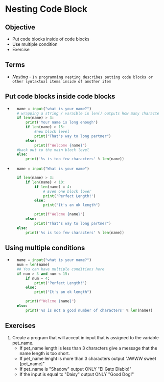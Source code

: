 # Nesting Code Block
## Objective
- Put code blocks inside of code blocks
- Use multiple condition
- Exercise

## Terms
- *Nesting* - `In programming nesting describes putting code blocks or other syntaxtual items inside of another item`

## Put code blocks inside code blocks
- ```python
    name = input("what is your name?")
    # wrapping a string / varaible in len() outputs how many characters the string is.
    if len(name) > 3:
        print('Your name is long enough')
        if len(name) > 15:
            #new block level
            print("That's way to long partner")
        else:
            print(f"Welcome {name}")
    #back out to the main block level
    else:
        print('%s is too few characters' % len(name))

- ```python
    name = input("What is your name")

    if len(name) > 3:
        if len(name) < 10:
            if len(name) = 4:
                # Even one block lower
                print('Perfect Length!')
            else:
                print("It's an ok length")
            
            print(f"Welcme {name}")
        else:
            print("That's way to long partner")
    else:
        print('%s is too few characters' % len(name))

## Using multiple conditions 
- ```python
    name = input("what is your name?")
    num = len(name)
    ## You can have multiple conditions here
    if num > 3 and num < 15:
        if num = 4:
            print('Perfect Length!')
        else:
            print("It's an ok length")
            
        print(f"Welcme {name}")
    else:
        print('%s is not a good number of characters' % len(name))

## Exercises
1. Create a program that will accept in input that is assigned to the variable pet_name. 
    - If pet_name length is less than 3 characters give a message that the name length is too short.
    - If pet_name lenght is more than 3 characters output "AWWW sweet [pet_name]"
    - If pet_name is "Shadow" output ONLY "El Gato Diablo!"
    - If the input is equal to "Daisy" output ONLY "Good Dog!" 